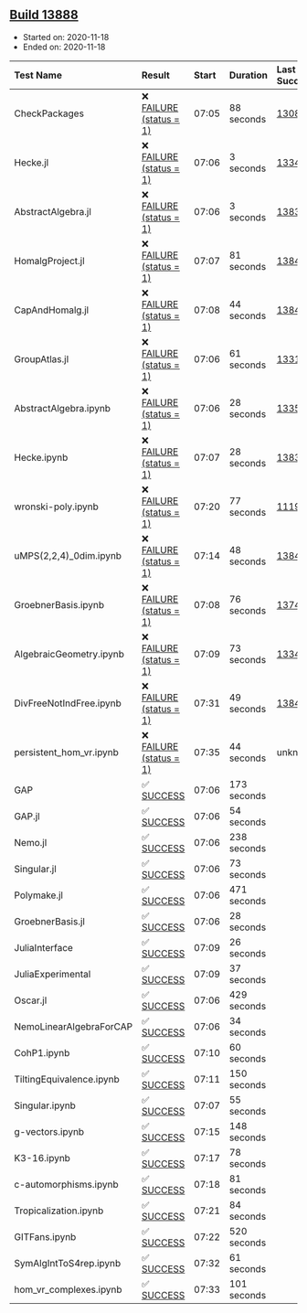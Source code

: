 ## [Build 13888](https://oscarci.mathematik.uni-kl.de/job/oscar/13888/)

* Started on: 2020-11-18
* Ended on: 2020-11-18

| Test Name    | Result | Start | Duration | Last Success | First Failure |
|:-------------|:-------|:------|:---------|:-------------|:--------------|
| CheckPackages | ❌ [FAILURE (status = 1)](https://oscarci.mathematik.uni-kl.de/job/oscar/13888/artifact/logs/build-13888/CheckPackages.log) | 07:05 | 88 seconds | [13085](https://oscarci.mathematik.uni-kl.de/job/oscar/13085/) | [13086](https://oscarci.mathematik.uni-kl.de/job/oscar/13086/) |
| Hecke.jl | ❌ [FAILURE (status = 1)](https://oscarci.mathematik.uni-kl.de/job/oscar/13888/artifact/logs/build-13888/Hecke.jl.log) | 07:06 | 3 seconds | [13341](https://oscarci.mathematik.uni-kl.de/job/oscar/13341/) | [13342](https://oscarci.mathematik.uni-kl.de/job/oscar/13342/) |
| AbstractAlgebra.jl | ❌ [FAILURE (status = 1)](https://oscarci.mathematik.uni-kl.de/job/oscar/13888/artifact/logs/build-13888/AbstractAlgebra.jl.log) | 07:06 | 3 seconds | [13837](https://oscarci.mathematik.uni-kl.de/job/oscar/13837/) | [13838](https://oscarci.mathematik.uni-kl.de/job/oscar/13838/) |
| HomalgProject.jl | ❌ [FAILURE (status = 1)](https://oscarci.mathematik.uni-kl.de/job/oscar/13888/artifact/logs/build-13888/HomalgProject.jl.log) | 07:07 | 81 seconds | [13845](https://oscarci.mathematik.uni-kl.de/job/oscar/13845/) | [13846](https://oscarci.mathematik.uni-kl.de/job/oscar/13846/) |
| CapAndHomalg.jl | ❌ [FAILURE (status = 1)](https://oscarci.mathematik.uni-kl.de/job/oscar/13888/artifact/logs/build-13888/CapAndHomalg.jl.log) | 07:08 | 44 seconds | [13845](https://oscarci.mathematik.uni-kl.de/job/oscar/13845/) | [13846](https://oscarci.mathematik.uni-kl.de/job/oscar/13846/) |
| GroupAtlas.jl | ❌ [FAILURE (status = 1)](https://oscarci.mathematik.uni-kl.de/job/oscar/13888/artifact/logs/build-13888/GroupAtlas.jl.log) | 07:06 | 61 seconds | [13311](https://oscarci.mathematik.uni-kl.de/job/oscar/13311/) | [13312](https://oscarci.mathematik.uni-kl.de/job/oscar/13312/) |
| AbstractAlgebra.ipynb | ❌ [FAILURE (status = 1)](https://oscarci.mathematik.uni-kl.de/job/oscar/13888/artifact/logs/build-13888/AbstractAlgebra.ipynb.log) | 07:06 | 28 seconds | [13355](https://oscarci.mathematik.uni-kl.de/job/oscar/13355/) | [13356](https://oscarci.mathematik.uni-kl.de/job/oscar/13356/) |
| Hecke.ipynb | ❌ [FAILURE (status = 1)](https://oscarci.mathematik.uni-kl.de/job/oscar/13888/artifact/logs/build-13888/Hecke.ipynb.log) | 07:07 | 28 seconds | [13837](https://oscarci.mathematik.uni-kl.de/job/oscar/13837/) | [13838](https://oscarci.mathematik.uni-kl.de/job/oscar/13838/) |
| wronski-poly.ipynb | ❌ [FAILURE (status = 1)](https://oscarci.mathematik.uni-kl.de/job/oscar/13888/artifact/logs/build-13888/wronski-poly.ipynb.log) | 07:20 | 77 seconds | [11192](https://oscarci.mathematik.uni-kl.de/job/oscar/11192/) | [11193](https://oscarci.mathematik.uni-kl.de/job/oscar/11193/) |
| uMPS(2,2,4)_0dim.ipynb | ❌ [FAILURE (status = 1)](https://oscarci.mathematik.uni-kl.de/job/oscar/13888/artifact/logs/build-13888/uMPS-2-2-4-_0dim.ipynb.log) | 07:14 | 48 seconds | [13841](https://oscarci.mathematik.uni-kl.de/job/oscar/13841/) | [13842](https://oscarci.mathematik.uni-kl.de/job/oscar/13842/) |
| GroebnerBasis.ipynb | ❌ [FAILURE (status = 1)](https://oscarci.mathematik.uni-kl.de/job/oscar/13888/artifact/logs/build-13888/GroebnerBasis.ipynb.log) | 07:08 | 76 seconds | [13748](https://oscarci.mathematik.uni-kl.de/job/oscar/13748/) | [13749](https://oscarci.mathematik.uni-kl.de/job/oscar/13749/) |
| AlgebraicGeometry.ipynb | ❌ [FAILURE (status = 1)](https://oscarci.mathematik.uni-kl.de/job/oscar/13888/artifact/logs/build-13888/AlgebraicGeometry.ipynb.log) | 07:09 | 73 seconds | [13341](https://oscarci.mathematik.uni-kl.de/job/oscar/13341/) | [13342](https://oscarci.mathematik.uni-kl.de/job/oscar/13342/) |
| DivFreeNotIndFree.ipynb | ❌ [FAILURE (status = 1)](https://oscarci.mathematik.uni-kl.de/job/oscar/13888/artifact/logs/build-13888/DivFreeNotIndFree.ipynb.log) | 07:31 | 49 seconds | [13845](https://oscarci.mathematik.uni-kl.de/job/oscar/13845/) | [13846](https://oscarci.mathematik.uni-kl.de/job/oscar/13846/) |
| persistent_hom_vr.ipynb | ❌ [FAILURE (status = 1)](https://oscarci.mathematik.uni-kl.de/job/oscar/13888/artifact/logs/build-13888/persistent_hom_vr.ipynb.log) | 07:35 | 44 seconds | unknown | unknown |
| GAP | ✅ [SUCCESS](https://oscarci.mathematik.uni-kl.de/job/oscar/13888/artifact/logs/build-13888/GAP.log) | 07:06 | 173 seconds |  |  |
| GAP.jl | ✅ [SUCCESS](https://oscarci.mathematik.uni-kl.de/job/oscar/13888/artifact/logs/build-13888/GAP.jl.log) | 07:06 | 54 seconds |  |  |
| Nemo.jl | ✅ [SUCCESS](https://oscarci.mathematik.uni-kl.de/job/oscar/13888/artifact/logs/build-13888/Nemo.jl.log) | 07:06 | 238 seconds |  |  |
| Singular.jl | ✅ [SUCCESS](https://oscarci.mathematik.uni-kl.de/job/oscar/13888/artifact/logs/build-13888/Singular.jl.log) | 07:06 | 73 seconds |  |  |
| Polymake.jl | ✅ [SUCCESS](https://oscarci.mathematik.uni-kl.de/job/oscar/13888/artifact/logs/build-13888/Polymake.jl.log) | 07:06 | 471 seconds |  |  |
| GroebnerBasis.jl | ✅ [SUCCESS](https://oscarci.mathematik.uni-kl.de/job/oscar/13888/artifact/logs/build-13888/GroebnerBasis.jl.log) | 07:06 | 28 seconds |  |  |
| JuliaInterface | ✅ [SUCCESS](https://oscarci.mathematik.uni-kl.de/job/oscar/13888/artifact/logs/build-13888/JuliaInterface.log) | 07:09 | 26 seconds |  |  |
| JuliaExperimental | ✅ [SUCCESS](https://oscarci.mathematik.uni-kl.de/job/oscar/13888/artifact/logs/build-13888/JuliaExperimental.log) | 07:09 | 37 seconds |  |  |
| Oscar.jl | ✅ [SUCCESS](https://oscarci.mathematik.uni-kl.de/job/oscar/13888/artifact/logs/build-13888/Oscar.jl.log) | 07:06 | 429 seconds |  |  |
| NemoLinearAlgebraForCAP | ✅ [SUCCESS](https://oscarci.mathematik.uni-kl.de/job/oscar/13888/artifact/logs/build-13888/NemoLinearAlgebraForCAP.log) | 07:06 | 34 seconds |  |  |
| CohP1.ipynb | ✅ [SUCCESS](https://oscarci.mathematik.uni-kl.de/job/oscar/13888/artifact/logs/build-13888/CohP1.ipynb.log) | 07:10 | 60 seconds |  |  |
| TiltingEquivalence.ipynb | ✅ [SUCCESS](https://oscarci.mathematik.uni-kl.de/job/oscar/13888/artifact/logs/build-13888/TiltingEquivalence.ipynb.log) | 07:11 | 150 seconds |  |  |
| Singular.ipynb | ✅ [SUCCESS](https://oscarci.mathematik.uni-kl.de/job/oscar/13888/artifact/logs/build-13888/Singular.ipynb.log) | 07:07 | 55 seconds |  |  |
| g-vectors.ipynb | ✅ [SUCCESS](https://oscarci.mathematik.uni-kl.de/job/oscar/13888/artifact/logs/build-13888/g-vectors.ipynb.log) | 07:15 | 148 seconds |  |  |
| K3-16.ipynb | ✅ [SUCCESS](https://oscarci.mathematik.uni-kl.de/job/oscar/13888/artifact/logs/build-13888/K3-16.ipynb.log) | 07:17 | 78 seconds |  |  |
| c-automorphisms.ipynb | ✅ [SUCCESS](https://oscarci.mathematik.uni-kl.de/job/oscar/13888/artifact/logs/build-13888/c-automorphisms.ipynb.log) | 07:18 | 81 seconds |  |  |
| Tropicalization.ipynb | ✅ [SUCCESS](https://oscarci.mathematik.uni-kl.de/job/oscar/13888/artifact/logs/build-13888/Tropicalization.ipynb.log) | 07:21 | 84 seconds |  |  |
| GITFans.ipynb | ✅ [SUCCESS](https://oscarci.mathematik.uni-kl.de/job/oscar/13888/artifact/logs/build-13888/GITFans.ipynb.log) | 07:22 | 520 seconds |  |  |
| SymAlgIntToS4rep.ipynb | ✅ [SUCCESS](https://oscarci.mathematik.uni-kl.de/job/oscar/13888/artifact/logs/build-13888/SymAlgIntToS4rep.ipynb.log) | 07:32 | 61 seconds |  |  |
| hom_vr_complexes.ipynb | ✅ [SUCCESS](https://oscarci.mathematik.uni-kl.de/job/oscar/13888/artifact/logs/build-13888/hom_vr_complexes.ipynb.log) | 07:33 | 101 seconds |  |  |
